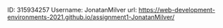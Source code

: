 ID: 315934257
Username: JonatanMilver
url: https://web-development-environments-2021.github.io/assignment1-JonatanMilver/
